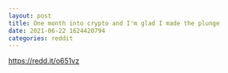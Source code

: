```yaml
--- 
layout: post 
title: One month into crypto and I'm glad I made the plunge 
date: 2021-06-22 1624420794 
categories: reddit 
--- 
```

https://redd.it/o651vz